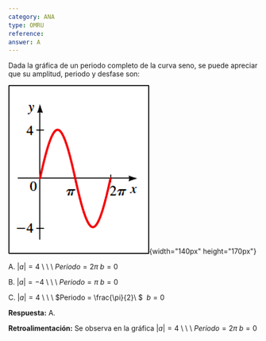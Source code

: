 ```yaml
---
category: ANA
type: OMRU
reference: 
answer: A
---
```


Dada la gráfica de un periodo completo de la curva seno, se puede apreciar que su amplitud, periodo y desfase son: 

![](/assets/03.png){width="140px" height="170px"}

A. $|a| = 4$ \ \ \ $Periodo = 2\pi$ $b = 0$

B. $|a| = - 4$ \ \ \  $Periodo = \pi$ $b = 0$

C. $|a| = 4$ \ \ \  $Periodo = \frac{\pi}{2}\ $ $\ b = 0$ 

**Respuesta:** A.

**Retroalimentación:** Se observa en la gráfica $|a| = 4$ \ \ \ $Periodo = 2\pi$ $b = 0$
